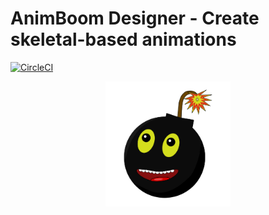 AnimBoom Designer - Create skeletal-based animations
==========================

[![CircleCI](https://dl.circleci.com/status-badge/img/gh/KrzTyb/AnimBoom/tree/main.svg?style=shield)](https://dl.circleci.com/status-badge/redirect/gh/KrzTyb/AnimBoom/tree/main)

<p align="center">
<img title="Logo" alt="AnimBoom Designer Logo" src="ui/assets/logo/logo.svg" style="width:200px;">
</p>

